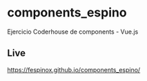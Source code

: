 # components_espino
 Ejercicio Coderhouse de components - Vue.js

 ## Live

https://fespinox.github.io/components_espino/
